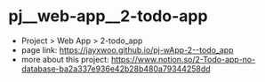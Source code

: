 # pj__web-app__2-todo-app
- Project > Web App > 2-todo_app
- page link: https://jayxwoo.github.io/pj-wApp-2--todo_app
- more about this project: https://www.notion.so/2-Todo-app-no-database-ba2a337e936e42b28b480a79344258dd
